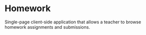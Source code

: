 # Homework
Single­-page client­-side application that allows a teacher to browse homework assignments and submissions.
